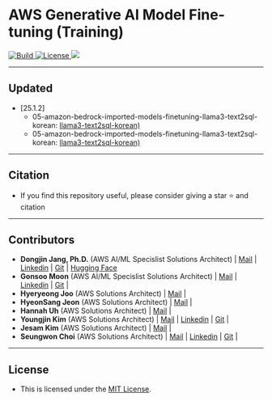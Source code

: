 <h1 align="left"><b>AWS Generative AI Model Fine-tuning (Training)</b></h1>
<p align="left">
    <a href="https://github.com/aws-samples">
            <img alt="Build" src="https://img.shields.io/badge/Contribution-Welcome-blue">
    </a>
    <a href="https://github.com/aws-samples/aws-ai-ml-workshop-kr/blob/master/LICENSE">
        <img alt="License" src="https://img.shields.io/badge/LICENSE-MIT-green">
    </a>
<a href="https://hits.seeyoufarm.com"><img src="https://hits.seeyoufarm.com/api/count/incr/badge.svg?url=https%3A%2F%2Fgithub.com%2Faws-samples%2Faws-ai-ml-workshop-kr%2Ftree%2Fmaster%2Fgenai%2Faws-gen-ai-kr%2F30_fine_tune&count_bg=%2379C83D&title_bg=%23555555&icon=&icon_color=%23E7E7E7&title=hits&edge_flat=false"/></a>
</p>



- - -

## <div id="Contents">**Updated**</div>
- [25.1.2]
    - 05-amazon-bedrock-imported-models-finetuning-llama3-text2sql-korean: [llama3-text2sql-korean)](https://github.com/aws-samples/aws-ai-ml-workshop-kr/tree/master/genai/aws-gen-ai-kr/30_fine_tune/05-amazon-bedrock-imported-models-finetuning-llama3-text2sql-korean)
    - 05-amazon-bedrock-imported-models-finetuning-llama3-text2sql-korean: [llama3-text2sql-korean)](https://github.com/aws-samples/aws-ai-ml-workshop-kr/tree/master/genai/aws-gen-ai-kr/30_fine_tune/05-amazon-bedrock-imported-models-finetuning-llama3-text2sql-korean)    

- - -

## <div id="Citation">**Citation**</div>
- <span style="#FF69B4;"> If you find this repository useful, please consider giving a star ⭐ and citation</span>

- - -

## <div id="Contributors">**Contributors**</div>
- <span style="#FF69B4;"> **Dongjin Jang, Ph.D.** (AWS AI/ML Specislist Solutions Architect) | [Mail](mailto:dongjinj@amazon.com) | [Linkedin](https://www.linkedin.com/in/dongjin-jang-kr/) | [Git](https://github.com/dongjin-ml) | [Hugging Face](https://huggingface.co/Dongjin-kr)</span>
- <span style="#FF69B4;"> **Gonsoo Moon** (AWS AI/ML Specislist Solutions Architect) | [Mail](mailto:moongons@amazon.com) | [Linkedin](https://www.linkedin.com/in/gonsoomoon/) | [Git](https://github.com/gonsoomoon-ml) | </span>
- <span style="#FF69B4;"> **Hyeryeong Joo** (AWS Solutions Architect) | [Mail](mailto:joohyery@amazon.com) |</span>
- <span style="#FF69B4;"> **HyeonSang Jeon** (AWS Solutions Architect) | [Mail](mailto:hsjeon@amazon.com) |</span>
- <span style="#FF69B4;"> **Hannah Uh** (AWS Solutions Architect) | [Mail](mailto:hannahuh@amazon.com) |</span>
- <span style="#FF69B4;"> **Youngjin Kim** (AWS Solutions Architect) | [Mail](mailto:youngjik@amazon.com) | [Linkedin](https://www.linkedin.com/in/zerojin/) | [Git](https://github.com/comeddy) | </span>
- <span style="#FF69B4;"> **Jesam Kim** (AWS Solutions Architect) | [Mail](mailto:jesamkim@amazon.com) | </span>
- <span style="#FF69B4;"> **Seungwon Choi** (AWS Solutions Architect) | [Mail](mailto:piepiesw@amazon.com) | [Linkedin](https://www.linkedin.com/in/seungwon-choi-8a74a6210/) | [Git](https://github.com/seungwon2) | </span>
- - -

## <div id="License">**License**</div>
- <span style="#FF69B4;"> This is licensed under the [MIT License](https://github.com/aws-samples/aws-ai-ml-workshop-kr/blob/master/LICENSE). </span>
